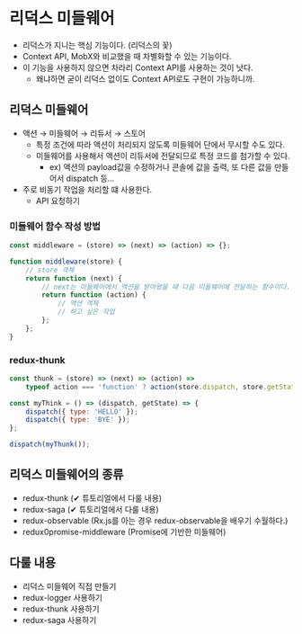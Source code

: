 # 리덕스 미들웨어

-   리덕스가 지니는 핵심 기능이다. (리덕스의 꽃)
-   Context API, MobX와 비교했을 때 차별화할 수 있는 기능이다.
-   이 기능을 사용하지 않으면 차라리 Context API를 사용하는 것이 낫다.
    -   왜냐하면 굳이 리덕스 없이도 Context API로도 구현이 가능하니까.

## 리덕스 미들웨어

-   액션 → 미들웨어 → 리듀서 → 스토어
    -   특정 조건에 따라 액션이 처리되지 않도록 미들웨어 단에서 무시할 수도 있다.
    -   미들웨어를 사용해서 액션이 리듀서에 전달되므로 특정 코드를 첨가할 수 있다.
        -   ex) 액션의 payload값을 수정하거나 콘솔에 값을 출력, 또 다른 값을 만들어서 dispatch 등...
-   주로 비동기 작업을 처리할 떄 사용한다.
    -   API 요청하기

### 미들웨어 함수 작성 방법

```js
const middleware = (store) => (next) => (action) => {};

function middleware(store) {
    // store 객체
    return function (next) {
        // next는 미들웨어에서 액션을 받아왔을 때 다음 미들웨어에 전달하는 함수이다.
        return function (action) {
            // 액션 객체
            // 하고 싶은 작업
        };
    };
}
```

### redux-thunk

```js
const thunk = (store) => (next) => (action) =>
    typeof action === 'function' ? action(store.dispatch, store.getState) : next(action);

const myThink = () => (dispatch, getState) => {
    dispatch({ type: 'HELLO' });
    dispatch({ type: 'BYE' });
};

dispatch(myThunk());
```

## 리덕스 미들웨어의 종류

-   redux-thunk (✔ 튜토리얼에서 다룰 내용)
-   redux-saga (✔ 튜토리얼에서 다룰 내용)
-   redux-observable (Rx.js를 아는 경우 redux-observable을 배우기 수월하다.)
-   redux0promise-middleware (Promise에 기반한 미들웨어)

## 다룰 내용

-   리덕스 미들웨어 직접 만들기
-   redux-logger 사용하기
-   redux-thunk 사용하기
-   redux-saga 사용하기
